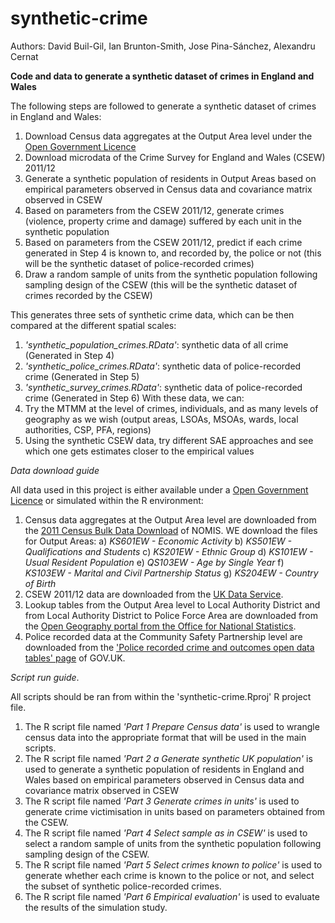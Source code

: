 # synthetic-crime

Authors: David Buil-Gil, Ian Brunton-Smith, Jose Pina-Sánchez, Alexandru Cernat

**Code and data to generate a synthetic dataset of crimes in England and Wales**

The following steps are followed to generate a synthetic dataset of crimes in England and Wales:

1.	Download Census data aggregates at the Output Area level under the [Open Government Licence](http://www.nationalarchives.gov.uk/doc/open-government-licence/version/3/)
2.  Download microdata of the Crime Survey for England and Wales (CSEW) 2011/12
3.	Generate a synthetic population of residents in Output Areas based on empirical parameters observed in Census data and covariance matrix observed in CSEW
4.	Based on parameters from the CSEW 2011/12, generate crimes (violence, property crime and damage) suffered by each unit in the synthetic population
5.	Based on parameters from the CSEW 2011/12, predict if each crime generated in Step 4 is known to, and recorded by, the police or not (this will be the synthetic dataset of police-recorded crimes)
6.	Draw a random sample of units from the synthetic population following sampling design of the CSEW (this will be the synthetic dataset of crimes recorded by the CSEW)

This generates three sets of synthetic crime data, which can be then compared at the different spatial scales:

1.	*'synthetic_population_crimes.RData'*: synthetic data of all crime (Generated in Step 4)
2.	*'synthetic_police_crimes.RData'*: synthetic data of police-recorded crime (Generated in Step 5)
3.	*'synthetic_survey_crimes.RData'*: synthetic data of police-recorded crime (Generated in Step 6)
With these data, we can:
1.	Try the MTMM at the level of crimes, individuals, and as many levels of geography as we wish (output areas, LSOAs, MSOAs, wards, local authorities, CSP, PFA, regions)
2.	Using the synthetic CSEW data, try different SAE approaches and see which one gets estimates closer to the empirical values

_Data download guide_

All data used in this project is either available under a [Open Government Licence](http://www.nationalarchives.gov.uk/doc/open-government-licence/version/3/) or simulated within the R environment:

1.  Census data aggregates at the Output Area level are downloaded from the [2011 Census Bulk Data Download](https://www.nomisweb.co.uk/census/2011/bulk/r2_2) of NOMIS. WE download the files for Output Areas:
a) *KS601EW - Economic Activity*
b) *KS501EW - Qualifications and Students*
c) *KS201EW - Ethnic Group*
d) *KS101EW - Usual Resident Population*
e) *QS103EW	- Age by Single Year*
f) *KS103EW	- Marital and Civil Partnership Status*
g) *KS204EW	- Country of Birth*
2.  CSEW 2011/12 data are downloaded from the [UK Data Service](https://beta.ukdataservice.ac.uk/datacatalogue/studies/study?id=7252).
3.  Lookup tables from the Output Area level to Local Authority District and from Local Authority District to Police Force Area are downloaded from the [Open Geography portal from the Office for National Statistics](https://geoportal.statistics.gov.uk/).
4.  Police recorded data at the Community Safety Partnership level are downloaded from the ['Police recorded crime and outcomes open data tables' page](https://www.gov.uk/government/statistics/police-recorded-crime-open-data-tables) of GOV.UK.

_Script run guide_.

All scripts should be ran from within the 'synthetic-crime.Rproj' R project file.

1.  The R script file named *'Part 1 Prepare Census data'* is used to wrangle census data into the appropriate format that will be used in the main scripts.
2.  The R script file named *'Part 2 a Generate synthetic UK population'* is used to generate a synthetic population of residents in England and Wales based on empirical parameters observed in Census data and covariance matrix observed in CSEW
3.  The R script file named *'Part 3 Generate crimes in units'* is used to generate crime victimisation in units based on parameters obtained from the CSEW.  
4.  The R script file named *'Part 4 Select sample as in CSEW'* is used to select a random sample of units from the synthetic population following sampling design of the CSEW.
5.  The R script file named *'Part 5 Select crimes known to police'* is used to generate whether each crime is known to the police or not, and select the subset of synthetic police-recorded crimes.
6.  The R script file named *'Part 6 Empirical evaluation'* is used to evaluate the results of the simulation study.
